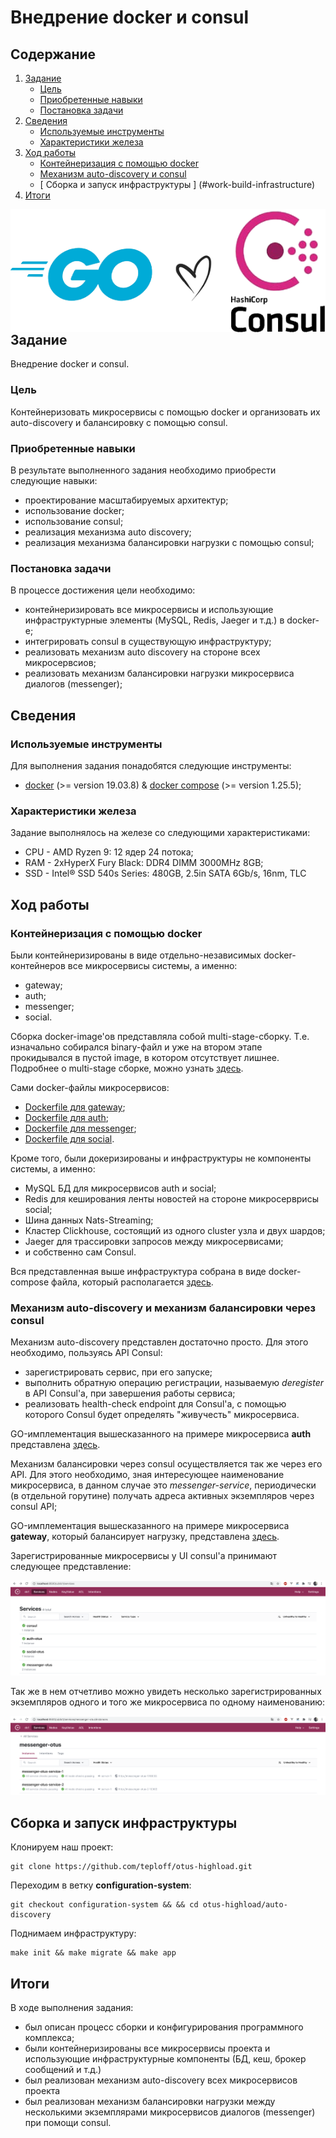 # Внедрение docker и consul

## Содержание
1. [ Задание ](#task)
   - [ Цель ](#task-goal)
   - [ Приобретенные навыки ](#task-skills)
   - [ Постановка задачи ](#task-statement)
2. [ Сведения ](#information)
   - [ Используемые инструменты ](#information-tools)
   - [ Характеристики железа ](#information-computer)
3. [ Ход работы ](#work)
   - [ Контейнеризация с помощью docker ](#work-docker-containerization) 
   - [ Механизм auto-discovery и consul ](#work-auto-discovery)
   - [ Сборка и запуск инфраструктуры ] (#work-build-infrastructure)
4. [ Итоги ](#results)

<img align="right" width="600" src="static/consul/preview.png">

<a name="task"></a>
## Задание
Внедрение docker и consul.

<a name="task-goal"></a>
### Цель
Контейнеризовать микросервисы с помощью docker и организовать их auto-discovery и балансировку с помощью consul.

<a name="task-skills"></a>
### Приобретенные навыки
В результате выполненного задания необходимо приобрести следующие навыки:
- проектирование масштабируемых архитектур;
- использование docker;
- использование consul;
- реализация механизма auto discovery;
- реализация механизма балансировки нагрузки с помощью consul;

<a name="task-statement"></a>
### Постановка задачи
В процессе достижения цели необходимо:
- контейнеризировать все микросервисы и использующие инфраструктурные элементы (MySQL, Redis, Jaeger и т.д.) в docker-е;
- интегрировать consul в существующую инфраструктуру;
- реализовать механизм auto discovery на стороне всех микросервсиов;
- реализовать механизм балансировки нагрузки микросервиса диалогов (messenger);

<a name="information"></a>
## Сведения
<a name="information-tools"></a>
### Используемые инструменты
Для выполнения задания понадобятся следующие инструменты:
- [docker](https://docs.docker.com/get-docker/) (>= version 19.03.8) & [docker compose](https://docs.docker.com/compose/install/) (>= version 1.25.5);

<a name="information-computer"></a>
### Характеристики железа
Задание выполнялось на железе со следующими характеристиками:
- CPU - AMD Ryzen 9: 12 ядер 24 потока;
- RAM - 2xHyperX Fury Black: DDR4 DIMM 3000MHz 8GB;
- SSD - Intel® SSD 540s Series: 480GB, 2.5in SATA 6Gb/s, 16nm, TLC


<a name="work"></a>
## Ход работы

<a name="work-docker-containerization"></a>
### Контейнеризация с помощью docker
Были контейнеризированы в виде отдельно-независимых docker-контейнеров все микросервисы системы, а именно:
- gateway;
- auth;
- messenger;
- social.

Сборка docker-image'ов представляла собой multi-stage-сборку. Т.е. изначально собирался binary-файл и уже на втором
этапе прокидывался в пустой image, в котором отсутствует лишнее. Подробнее о multi-stage сборке, можно узнать [здесь](https://docs.docker.com/develop/develop-images/multistage-build/).
  
Сами docker-файлы микросервисов:
- [Dockerfile для gateway](https://github.com/teploff/otus-highload/blob/features/configuration-system/backend/gateway/Dockerfile);
- [Dockerfile для auth](https://github.com/teploff/otus-highload/blob/features/configuration-system/backend/auth/Dockerfile);
- [Dockerfile для messenger](https://github.com/teploff/otus-highload/tree/features/configuration-system/backend/messenger);
- [Dockerfile для social](https://github.com/teploff/otus-highload/blob/features/configuration-system/backend/social/Dockerfile).

Кроме того, были докеризированы и инфраструктуры не компоненты системы, а именно:
- MySQL БД для микросервисов auth и social;
- Redis для кеширования ленты новостей на стороне микросерврисы social;
- Шина данных Nats-Streaming;
- Кластер Clickhouse, состоящий из одного cluster узла и двух шардов;
- Jaeger для трассировки запросов между микросервисами;
- и собственно сам Consul.

Вся представленная выше инфраструктура собрана в виде docker-compose файла, который располагается [здесь](https://github.com/teploff/otus-highload/blob/features/configuration-system/auto-discovery/docker-compose.yml).

<a name="work-auto-discovery"></a>
### Механизм auto-discovery и механизм балансировки через consul
Механизм auto-discovery представлен достаточно просто. Для этого необходимо, пользуясь API Consul:
- зарегистрировать сервис, при его запуске;
- выполнить обратную операцию регистрации, называемую *deregister* в API Consul'а, при завершения работы сервиса;
- реализовать health-check endpoint для Consul'а, с помощью которого Consul будет определять "живучесть" микросервиса.

GO-имплементация вышесказанного на примере микросервиса **auth** представлена [здесь](https://github.com/teploff/otus-highload/blob/features/configuration-system/backend/auth/internal/infrastructure/consul/consul.go).

Механизм балансировки через consul осуществляется так же через его API.
Для этого необходимо, зная интересующее наименование микросервиса, в данном случае это *messenger-service*, периодически (в отдельной 
горутине) получать адреса активных экземпляров через consul API;

GO-имплементация вышесказанного на примере микросервиса **gateway**, который балансирует нагрузку, представлена [здесь](https://github.com/teploff/otus-highload/blob/features/configuration-system/backend/gateway/internal/infrastructure/consul/consul.go).


Зарегистрированные микросервисы у UI consul'а принимают следующее представление:<br />
<p align="center">
   <img src="static/consul/all-services.png">
</p>


Так же в нем отчетливо можно увидеть несколько зарегистрированных экземпляров одного и того же микросервиса по одному 
наименованию:<br />
<p align="center">
   <img src="static/consul/messenger-instances.png">
</p>


<a name="work-build-infrastructure"></a>
## Сборка и запуск инфраструктуры
Клонируем наш проект:
```shell
git clone https://github.com/teploff/otus-highload.git
```

Переходим в ветку **configuration-system**:
```shell
git checkout configuration-system && && cd otus-highload/auto-discovery
```

Поднимаем инфраструктуру:
```shell
make init && make migrate && make app
```

<a name="results"></a>
## Итоги
В ходе выполнения задания:
- был описан процесс сборки и конфигурирования программного комплекса;
- были контейнеризированы все микросервисы проекта и использующие инфраструктурные компоненты (БД, кеш, брокер сообщений
  и т.д.)  
- был реализован механизм auto-discovery всех микросервисов проекта
- был реализован механизм балансировки нагрузки между несколькими экземплярами микросервисов диалогов (messenger) при
  помощи consul.